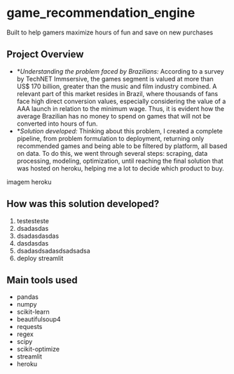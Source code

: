 # game_recommendation_engine
Built to help gamers maximize hours of fun and save on new purchases


## Project Overview

* **Understanding the problem faced by Brazilians:* According to a survey by TechNET Immsersive, the games segment is valued at more than US$ 170 billion, greater than the music and film industry combined. A relevant part of this market resides in Brazil, where thousands of fans face high direct conversion values, especially considering the value of a AAA launch in relation to the minimum wage. Thus, it is evident how the average Brazilian has no money to spend on games that will not be converted into hours of fun.
* **Solution developed:* Thinking about this problem, I created a complete pipeline, from problem formulation to deployment, returning only recommended games and being able to be filtered by platform, all based on data. To do this, we went through several steps: scraping, data processing, modeling, optimization, until reaching the final solution that was hosted on heroku, helping me a lot to decide which product to buy.

imagem heroku

## How was this solution developed?
1. testesteste
2. dsadasdas
3. dsadasdasdas
4. dasdasdas
5. dsadasdsadasdsadsadsa
6. deploy streamlit

## Main tools used
* pandas
* numpy
* scikit-learn
* beautifulsoup4
* requests
* regex
* scipy
* scikit-optimize
* streamlit
* heroku
